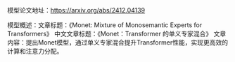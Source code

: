 模型论文地址：https://arxiv.org/abs/2412.04139

模型概述：文章标题：《Monet: Mixture of Monosemantic Experts for Transformers》
中文文章标题：《Monet：Transformer 的单义专家混合》
文章内容：提出Monet模型，通过单义专家混合提升Transformer性能，实现更高效的计算和注意力分配。
